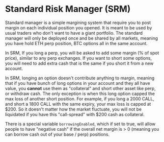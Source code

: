 # Standard Risk Manager (SRM)

Standard manager is a simple margining system that require you to post margin on each individual position you opened. It is meant to be used by usual traders who don't want to have a giant portfolio. The standard manager will only be deployed once and be shared by all markets, meaning you have hold ETH perp position, BTC options all in the same account.

In SRM, If you long a perp, you will be asked to add some margin (% of spot price), similar to any perp exchanges. If you want to short some options, you will need to add extra cash that is the same if you short it from a new account.

In SRM, longing an option doesn't contribute anything to margin, meaning that if you have bunch of long options in your account and they all have value, you **cannot** use them as "collateral" and short other asset like perp, or withdraw cash.
The only exception is when this long option capped the max loss of another short position. For example, if you long a 2000 CALL, and short a 1800 CALL with the same expiry, your max loss is capped at $200. So it doesn't matter how the market fluctuate, you will not be liquidated if you have this "call-spread" with $200 cash as collateral.

There is a special variable `borrowingEnabled`, which if set to true, will allow people to have "negative cash" if the overall net margin is > 0 (meaning you can borrow cash out of your base / perp) positions. 